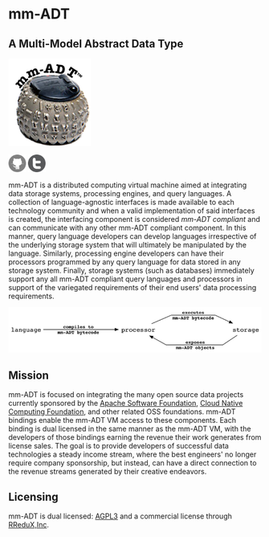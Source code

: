 # mm-ADT
## A Multi-Model Abstract Data Type

<img src="https://raw.githubusercontent.com/mm-adt/mm-adt.github.io/master/images/mm-adt-logo.png" alt="mm-ADT" width="165" />

<a href="https://github.com/mm-adt"><img src="https://raw.githubusercontent.com/mm-adt/mm-adt.github.io/master/images/github-icon.png" alt="GitHub" width="35" /></a>
<a href="http://twitter.com/_mmadt"><img src="https://raw.githubusercontent.com/mm-adt/mm-adt.github.io/master/images/twitter-icon.png" alt="Twitter" width="35" /></a>

mm-ADT is a distributed computing virtual machine aimed at integrating data storage systems, processing engines, and query languages. A collection of language-agnostic interfaces is made available to each technology community and when a valid implementation of said interfaces is created, the interfacing component is considered _mm-ADT compliant_ and can communicate with any other mm-ADT compliant component. In this manner, query language developers can develop languages irrespective of the underlying storage system that will ultimately be manipulated by the language. Similarly, processing engine developers can have their processors programmed by any query language for data stored in any storage system. Finally, storage systems (such as databases) immediately support any all mm-ADT compliant query languages and processors in support of the variegated requirements of their end users' data processing requirements.

<img src="https://raw.githubusercontent.com/mm-adt/mm-adt.github.io/master/images/lang-proc-store.png" alt="mm-ADT Components" width="600" />

## Mission

mm-ADT is focused on integrating the many open source data projects currently sponsored by the [Apache Software Foundation](https://apache.org/), [Cloud Native Computing Foundation](https://www.cncf.io/), and other related OSS foundations. mm-ADT bindings enable the mm-ADT VM access to these components. Each binding is dual licensed in the same manner as the mm-ADT VM, with the developers of those bindings earning the revenue their work generates from license sales. The goal is to provide developers of successful data technologies a steady income stream, where the best engineers' no longer require company sponsorship, but instead, can have a direct connection to the revenue streams generated by their creative endeavors.

## Licensing

mm-ADT is dual licensed: [AGPL3](https://www.gnu.org/licenses/agpl-3.0.txt) and a commercial license through [RReduX,Inc](http://rredux.com). 